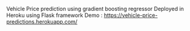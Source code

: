 Vehicle Price prediction using gradient boosting regressor 
Deployed in Heroku using Flask framework
Demo : https://vehicle-price-predictions.herokuapp.com/
